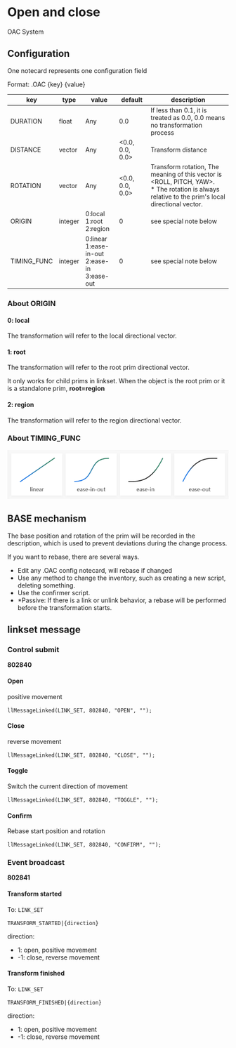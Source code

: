 # Open and close

OAC System

## Configuration

One notecard represents one configuration field

Format: .OAC {key} {value}

| key | type | value | default | description |
|---|---|---|---|---|
| DURATION | float | Any | 0.0 | If less than 0.1, it is treated as 0.0, 0.0 means no transformation process |
| DISTANCE | vector | Any | <0.0, 0.0, 0.0> | Transform distance |
| ROTATION | vector | Any | <0.0, 0.0, 0.0> | Transform rotation, The meaning of this vector is <ROLL, PITCH, YAW>. <br>* The rotation is always relative to the prim's local directional vector. |
| ORIGIN | integer | 0:local<br>1:root<br>2:region | 0 | see special note below |
| TIMING_FUNC | integer | 0:linear<br>1:ease-in-out<br>2:ease-in<br>3:ease-out | 0 | see special note below |

### About ORIGIN

#### 0: local

The transformation will refer to the local directional vector.

#### 1: root

The transformation will refer to the root prim directional vector.

It only works for child prims in linkset. When the object is the root prim or it is a standalone prim, **root=region**

#### 2: region

The transformation will refer to the region directional vector.

### About TIMING_FUNC

![img/TIMING_FUNC.png](img/TIMING_FUNC.png)

## BASE mechanism

The base position and rotation of the prim will be recorded in the description, which is used to prevent deviations during the change process.

If you want to rebase, there are several ways.

- Edit any .OAC config notecard, will rebase if changed
- Use any method to change the inventory, such as creating a new script, deleting something.
- Use the confirmer script.
- *Passive: If there is a link or unlink behavior, a rebase will be performed before the transformation starts.

## linkset message

### Control submit

**802840**

#### Open

positive movement

```lsl
llMessageLinked(LINK_SET, 802840, "OPEN", "");
```

#### Close

reverse movement

```lsl
llMessageLinked(LINK_SET, 802840, "CLOSE", "");
```

#### Toggle

Switch the current direction of movement

```lsl
llMessageLinked(LINK_SET, 802840, "TOGGLE", "");
```

#### Confirm

Rebase start position and rotation

```lsl
llMessageLinked(LINK_SET, 802840, "CONFIRM", "");
```

### Event broadcast

**802841**

#### Transform started

To: `LINK_SET`

```lsl
TRANSFORM_STARTED|{direction}
```

direction:
- 1: open, positive movement
- -1: close, reverse movement

#### Transform finished

To: `LINK_SET`

```lsl
TRANSFORM_FINISHED|{direction}
```

direction:
- 1: open, positive movement
- -1: close, reverse movement